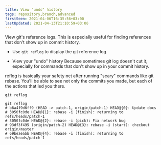 ```yaml
---
title: View "undo" history
tags: repository,branch,advanced
firstSeen: 2021-04-06T16:35:56+03:00
lastUpdated: 2021-04-13T21:10:59+03:00
---
```


View git's reference logs. This is especially useful for finding references that don't show up in commit history.

- Use `git reflog` to display the git reference log.

- View your "undo" history
Because sometimes git log doesn't cut it, especially for commands that don't show up in your commit history.

reflog is basically your safety net after running "scary" commands like git rebase. You'll be able to see not only the commits you made, but each of the actions that led you there.

```shell
git reflog
```

```shell
git reflog
# b6a4f9d6ff9 (HEAD -> patch-1, origin/patch-1) HEAD@{0}: Update docs
# 3050fc0de HEAD@{1}: rebase -i (finish): returning to refs/heads/patch-1
# 3050fc0de HEAD@{2}: rebase -i (pick): Fix network bug
# 93df3f495 (origin/patch-2) HEAD@{3}: rebase -i (start): checkout origin/master
# 69beaeabb HEAD@{4}: rebase -i (finish): returning to refs/heads/patch-1
```
